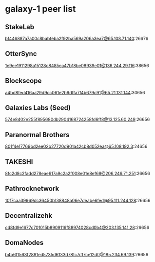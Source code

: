 # galaxy-1 peer list


## StakeLab

bf446887a7a00c8babfeba2f92ba569a206a3ea7@65.108.71.140:26676

## OtterSync

1e9ee1911298a15128c8485ea47b18be08939e01@136.244.29.116:38656

## Blockscope

a4bd8fed416aa29d9cc061e2b9dffa7f4b679c91@65.21.131.144:30656

## Galaxies Labs (Seed)

574e8402e255f895680db2904168724258fd6ff8@13.125.60.249:26656

## Paranormal Brothers

801f4e17769bd2ee02b27720d901a42cb8d052ea@65.108.192.3:24656

## TAKESHI

8fc2d8c2fadd278eae617a9c2a2f008e01e8ef68@206.246.71.251:26656

## Pathrocknetwork

10f7caa39969dc36450b138848a06e7deabe6fed@95.111.244.128:26656

## Decentralizehk

cd8fd9e1677c701015b8909116f88974028cd0b4@203.135.141.28:26656

## DomaNodes

b4b6f1563f2891ed5735d6133d78fc7c17ce12d0@185.234.69.139:26656
